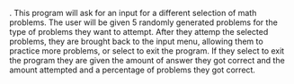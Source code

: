 .
 This program will ask for an input for a different selection of math problems. 
 The user will be given 5 randomly generated problems for the type of problems they want to attempt. 
 After they attemp the selected problems, they are brought back to the input menu, allowing them to practice more problems, 
 or select to exit the program. If they select to exit the program they are given the amount of answer they got correct and the amount 
 attempted and a percentage of problems they got correct.
